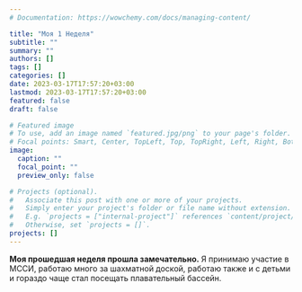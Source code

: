 ```yaml
---
# Documentation: https://wowchemy.com/docs/managing-content/

title: "Моя 1 Неделя"
subtitle: ""
summary: ""
authors: []
tags: []
categories: []
date: 2023-03-17T17:57:20+03:00
lastmod: 2023-03-17T17:57:20+03:00
featured: false
draft: false

# Featured image
# To use, add an image named `featured.jpg/png` to your page's folder.
# Focal points: Smart, Center, TopLeft, Top, TopRight, Left, Right, BottomLeft, Bottom, BottomRight.
image:
  caption: ""
  focal_point: ""
  preview_only: false

# Projects (optional).
#   Associate this post with one or more of your projects.
#   Simply enter your project's folder or file name without extension.
#   E.g. `projects = ["internal-project"]` references `content/project/deep-learning/index.md`.
#   Otherwise, set `projects = []`.
projects: []
---
```

**Моя прошедшая неделя прошла замечательно.**
 Я принимаю участие в МССИ, работаю много за шахматной доской, работаю также и с детьми и гораздо чаще стал посещать плавательный бассейн.
